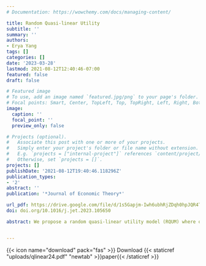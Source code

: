```yaml
---
# Documentation: https://wowchemy.com/docs/managing-content/

title: Random Quasi-linear Utility
subtitle: ''
summary: ''
authors:
- Erya Yang
tags: []
categories: []
date: '2023-03-28'
lastmod: 2021-08-12T12:40:46-07:00
featured: false
draft: false

# Featured image
# To use, add an image named `featured.jpg/png` to your page's folder.
# Focal points: Smart, Center, TopLeft, Top, TopRight, Left, Right, BottomLeft, Bottom, BottomRight.
image:
  caption: ''
  focal_point: ''
  preview_only: false

# Projects (optional).
#   Associate this post with one or more of your projects.
#   Simply enter your project's folder or file name without extension.
#   E.g. `projects = ["internal-project"]` references `content/project/deep-learning/index.md`.
#   Otherwise, set `projects = []`.
projects: []
publishDate: '2021-08-12T19:40:46.118296Z'
publication_types:
- '2'
abstract: ''
publication: '*Journal of Economic Theory*'

url_pdf: https://drive.google.com/file/d/1s5Gapjm-Iwh6ubhRjZDqh0hpJQR4TiaX/view?usp=share_link
doi: doi.org/10.1016/j.jet.2023.105650

abstract: We propose a random quasi-linear utility model (RQUM) where quasi-linear utility functions are drawn randomly via some probability distribution π, and utility ties are broken by a convenient lexicographic rule. We characterize RQUM and identify π uniquely in terms of stochastic choice data. McFadden's (1973) additive random utility model is obtained as a special case where utility ties have a zero probability in all menus. Another distinct case of RQUM captures finite populations and derives π with a finite support. Our main axioms are testable. They prohibit context and reference dependence, and also modify the non-negativity of Block-Marschack polynomials for monetary cost variations. We also characterize RQUM through a stronger version of McFadden and Richter's (1990) axiom of revealed stochastic preferences (ARSP). This approach extends to incomplete datasets.


---
```


{{< icon name="download" pack="fas" >}} Download {{< staticref "uploads/qlinear24.pdf" "newtab" >}}paper{{< /staticref >}}
